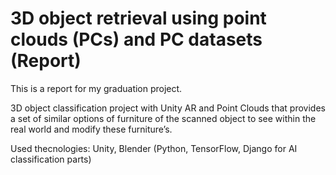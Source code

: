 # 3D object retrieval using point clouds (PCs) and PC datasets (Report)
This is a report for my graduation project.

3D object classification project with Unity AR and Point Clouds 
that provides a set of similar options of furniture of the scanned 
object to see within the real world and modify these furniture’s.

Used thecnologies: Unity, Blender (Python, TensorFlow, Django for AI classification parts)

